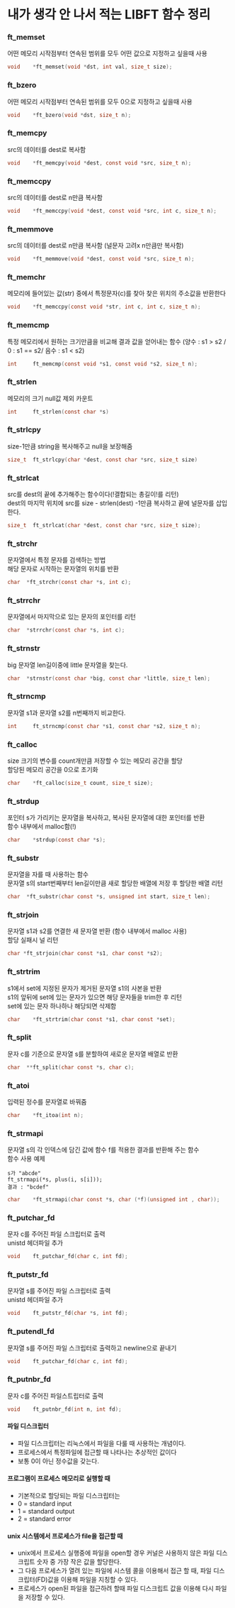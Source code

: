 # 내가 생각 안 나서 적는 LIBFT 함수 정리



### ft_memset
어떤 메모리 시작점부터 연속된 범위를 모두 어떤 값으로 지정하고 싶을때 사용
``` C
void	*ft_memset(void *dst, int val, size_t size);
```

### ft_bzero
어떤 메모리 시작점부터 연속된 범위를 모두 0으로 지정하고 싶을때 사용
``` C
void	*ft_bzero(void *dst, size_t n);
```

### ft_memcpy
src의 데이터를 dest로 복사함
``` C
void	*ft_memcpy(void *dest, const void *src, size_t n);
```

### ft_memccpy
src의 데이터를 dest로 n만큼 복사함
``` C
void	*ft_memccpy(void *dest, const void *src, int c, size_t n);
```

### ft_memmove
src의 데이터를 dest로 n만큼 복사함 (널문자 고려x n만큼만 복사함)
``` C
void	*ft_memmove(void *dest, const void *src, size_t n);
```

### ft_memchr
메모리에 들어있는 값(str) 중에서 특정문자(c)를 찾아 찾은 위치의 주소값을 반환한다
``` C
void	*ft_memccpy(const void *str, int c, int c, size_t n);
```

### ft_memcmp
특정 메모리에서 원하는 크기만큼을 비교해 결과 값을 얻어내는 함수 (양수 : s1 > s2 / 0 : s1 == s2/ 음수 : s1 < s2)
``` C
int		ft_memcmp(const void *s1, const void *s2, size_t n);
```

### ft_strlen
메모리의 크기 null값 제외 카운트
``` C
int		ft_strlen(const char *s)
```

### ft_strlcpy
size-1만큼 string을 복사해주고 null을 보장해줌
``` C
size_t	ft_strlcpy(char *dest, const char *src, size_t size)
```

### ft_strlcat
src를 dest의 끝에 추가해주는 함수이다(!결합되는 총길이!를 리턴)   
dest의 마지막 위치에 src를 size - strlen(dest) -1만큼 복사하고 끝에 널문자를 삽입한다.
``` C
size_t	ft_strlcat(char *dest, const char *src, size_t size);
```

### ft_strchr
문자열에서 특정 문자를 검색하는 방법  
해당 문자로 시작하는 문자열의 위치를 반환
``` C
char  *ft_strchr(const char *s, int c);
```

### ft_strrchr
문자열에서 마지막으로 있는 문자의 포인터를 리턴
``` c
char  *strrchr(const char *s, int c);
```

### ft_strnstr
big 문자열 len길이중에 little 문자열을 찾는다.
``` C
char  *strnstr(const char *big, const char *little, size_t len);
```

### ft_strncmp
문자열 s1과 문자열 s2를 n번째까지 비교한다.
``` c
int		ft_strncmp(const char *s1, const char *s2, size_t n);
```

### ft_calloc
size 크기의 변수를 count개만큼 저장할 수 있는 메모리 공간을 할당  
할당된 메모리 공간을 0으로 초기화
``` c
char	*ft_calloc(size_t count, size_t size);
```

### ft_strdup
포인터 s가 가리키는 문자열을 복사하고, 복사된 문자열에 대한 포인터를 반환  
함수 내부에서 malloc함(!)
``` c
char	*strdup(const char *s);
```

### ft_substr
문자열을 자를 때 사용하는 함수  
문자열 s의 start번째부터 len길이만큼 새로 할당한 배열에 저장 후 할당한 배열 리턴
``` C
char  *ft_substr(char const *s, unsigned int start, size_t len);
```

### ft_strjoin
문자열 s1과 s2를 연결한 새 문자열 반환 (함수 내부에서 malloc 사용)  
할당 실패시 널 리턴
``` c
char *ft_strjoin(char const *s1, char const *s2);
```

### ft_strtrim
s1에서 set에 지정된 문자가 제거된 문자열 s1의 사본을 반환  
s1의 앞뒤에 set에 있는 문자가 있으면 해당 문자들을 trim한 후 리턴  
set에 있는 문자 하나하나 해당되면 삭제함
``` c
char	*ft_strtrim(char const *s1, char const *set);
```

### ft_split
문자 c를 기준으로 문자열 s를 분할하여 새로운 문자열 배열로 반환
``` c
char  **ft_split(char const *s, char c);
```

### ft_atoi
입력된 정수를 문자열로 바꿔줌
``` c
char	*ft_itoa(int n);
```

### ft_strmapi
문자열 s의 각 인덱스에 담긴 값에 함수 f를 적용한 결과를 반환해 주는 함수  
함수 사용 예제 
```
s가 "abcde" 
ft_strmapi(*s, plus(i, s[i]));  
결과 : "bcdef"
```
``` c
char	*ft_strmapi(char const *s, char (*f)(unsigned int , char));
```

### ft_putchar_fd
문자 c를 주어진 파일 스크립터로 출력  
unistd 헤더파일 추가
``` c
void	ft_putchar_fd(char c, int fd);
```

### ft_putstr_fd
문자열 s를 주어진 파일 스크립터로 출력  
unistd 헤더파일 추가
``` c
void	ft_putstr_fd(char *s, int fd);
```

### ft_putendl_fd
문자열 s를 주어진 파일 스크립터로 출력하고 newline으로 끝내기
``` c
void	ft_putchar_fd(char c, int fd);
```

### ft_putnbr_fd
문자 c를 주어진 파일스트립터로 출력
``` c
void	ft_putnbr_fd(int n, int fd);
```



#### 파일 디스크립터
- 파일 디스크립터는 리눅스에서 파일을 다룰 때 사용하는 개념이다.
- 프로세스에서 특정파일에 접근할 때 나타나는 추상적인 값이다
- 보통 0이 아닌 정수값을 갖는다.

#### 프로그램이 프로세스 메모리로 실행할 때
- 기본적으로 할당되는 파일 디스크립터는 
- 0 = standard input
- 1 = standard output
- 2 = standard error

#### unix 시스템에서 프로세스가 file을 접근할 때
- unix에서 프로세스 실행중에 파일을 open할 경우 커널은 사용하지 않은 파일 디스크립트 숫자 중 가장 작은 값을 할당한다.
- 그 다음 프로세스가 열려 있는 파일에 시스템 콜을 이용해서 접근 할 때, 파일 디스크립터(FD)값을 이용해 파일을 지칭할 수 있다.
- 프로세스가 open된 파일을 접근하려 할때 파일 디스크립트 값을 이용해 다시 파일을 저장할 수 있다.
